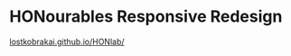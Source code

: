 # HONourables Responsive Redesign

[lostkobrakai.github.io/HONlab/](http://lostkobrakai.github.io/HONlab/ "Patternlab URL")